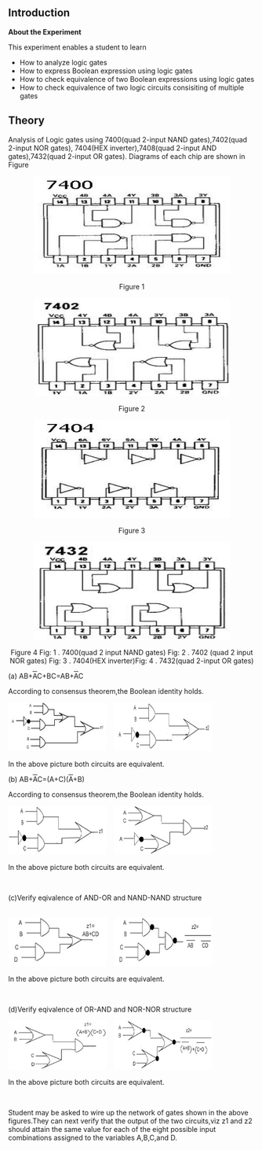 ## Introduction

**About the Experiment**

This experiment enables a student to learn
- How to analyze logic gates
- How to express Boolean expression using logic gates
- How to check equivalence of two Boolean expressions using logic gates
- How to check equivalence of two logic circuits consisiting of multiple gates


## Theory 

 Analysis of Logic gates using 7400(quad 2-input NAND gates),7402(quad 2-input NOR gates), 7404(HEX inverter),7408(quad 2-input AND gates),7432(quad 2-input OR gates). Diagrams of each chip are shown in Figure 

  <div align="center">
		<img src="images/7400.jpg"  style="width:400px;height:200px;"/>
                            <p>
                             Figure 1</p>
                            </div>

  <div align="center">
                             <img src="images/7402.jpg"  style="width:400px;height:200px;"/>
                             <p>
                             Figure 2
                             </p>
                             </div>
<div align="center">
                             <img src="images/7404.jpg"  style="width:400px;height:200px;"/>
                           <p>
                             Figure 3
                              </p>
                             </div>
                              <div align="center">
                             <img src="images/7432.jpg"  style="width:400px;height:200px;"/>
                             <p>
                             Figure 4
                             Fig: 1 . 7400(quad 2 input NAND gates) Fig: 2 . 7402 (quad 2 input NOR gates)
                             Fig: 3 . 7404(HEX inverter)Fig: 4 . 7432(quad 2-input OR gates)
                             </p>
                             </div>
                             
                  
                     
                              
(a) AB+<font style="text-decoration:overline">A</font>C+BC=AB+<font style="text-decoration:overline">A</font>C
                           
According to consensus theorem,the Boolean identity holds.
                           
                           
                            
 <div align="left">
                            <img src="images/gate1.jpg"  style="width:200px;height:100px;"/>
                            &nbsp;&nbsp;
                            <img src="images/gate2.jpg"  style="width:200px;height:100px;"/>
                            <br />
                           <p>In the above picture both circuits are equivalent.</p>
                          </div>
                           
<p>(b) AB+<font style="text-decoration:overline">A</font>C=(A+C)(<font style="text-decoration:overline">A</font>+B)</p> 
                             

According to consensus theorem,the Boolean identity holds.
                           
 <div align="left">                          
<img src="images/gate3.jpg"  style="width:200px;height:100px;"/>
                              &nbsp;&nbsp;
                            <img src="images/gate4.jpg"  style="width:200px;height:100px;"/> 
                             <br />
                             <p>In the above picture both circuits are equivalent.</p>
                             <br />
                              <p>(c)Verify eqivalence of AND-OR and NAND-NAND structure</p> 
                             <br />
                              <img src="images/gate5.jpg"  style="width:200px;height:100px;"/>
                              &nbsp;&nbsp;
                            <img src="images/gate6.jpg"  style="width:200px;height:100px;"/>
                            <br />
                            <p>In the above picture both circuits are equivalent.</p>
                             <br />
                            <p>(d)Verify eqivalence of OR-AND and NOR-NOR structure</p>

</div>
<div align="left"> 
  <img src="images/gate7.jpg"  style="width:200px;height:100px;"/>
                              &nbsp;&nbsp;
                            <img src="images/gate8.jpg"  style="width:200px;height:100px;"/>
                             <br />
                            <p>In the above picture both circuits are equivalent.</p>
                             <br /> 
                             </div>
                            
 Student may be asked to wire up the network of gates shown in the above figures.They can next verify that the output of the two circuits,viz z1 and z2 should attain the same value for each of the eight possible input combinations assigned to the variables A,B,C,and D. 